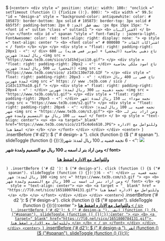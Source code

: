 $ (`<center> <div style =" position: static؛ width: 100٪؛ "onclick =" setTimeout (function () {fixSize ()؛}، 800)؛ "> <div width =" 99.5٪ "id = "design-a" style = "background-color: antiquewhite؛ color: # 105873؛ border-bottom: 3px solid # 105873؛ border-top: 3px solid # 6b5f5f؛ padding-bottom: 2px ؛ نصف قطر الحد: 0px 0px 15px 15px؛ "> <font id =" sultan "class =" sultan11 "> <u> <b> الاشتراكــات </ b> </u> </font> <div id =" spanan "style =" font-family : jazeera-light، FontAwesome؛ color: red؛ text-align: right؛ display: none؛ "> ​​<p style =" text-align: center "> <b> <font color =" # 000080 "> اشتراكات الشات < / font> </b> </p> </p> <div style = "float: right؛ padding-right: 20px؛"> - 1 </ div> تاج ذهبي بخاصية (المخفي) + (سوبر فضي هديه) بـ 600 ريال لمدة: شهرين <img src = "https://www.te3b.com/sico/z1d1hdjuci10.gif"> </p> <div style = "float: right؛ padding-right: 20px؛"> - 2 </div> تاج اسود ملكي بخاصية (المخفي) بـ 500 ريال لمدة: شهرين <img src = "https://www.te3b.com/sico/ z1d3c130e710.GIF "> </p> <div style =" float: right؛ padding-right: 20px؛ "> - 3 </div> تاج فضي بـ 400 ريال لمدة شهرين <img src =" https: // www .te3b.com / sico / z1d3c137ha10.gif "> </p> <div style =" float: right؛ padding-right: 20px؛ "> - 4 </div> نجمه ذهبيه بـ 300 ريال لمدة: شهرين <img src = "https://www.te3b.com/s1.gif"> </p> <div style = "float: right؛ padding-right: 20px؛"> - 5 </div> نجمه سوداء بـ 150 ريال لمدة :شهر <img src = "https://www.te3b.com/s2.gif"> </p> <div style = "float: right؛ padding-right: 20px؛"> - 6 </div> نجمه فضيه بـ 100 ريال لمدة: شهر <img src = "https://www.te3b.com/s3.gif"> <p> <b> ومن اراد بنر لـ اسمه بـ 100 ريال مع التصميم ولمدة شهر </ font> </ b> <p style = "text-align: center"> <u> <b> <a target="_blank" href="https://www.te3b.com/sico/z1f5c4o6s610.JPG"> وللتواصل مع الاداره اضغط هنا </a> </b> </u> </font> </div> </div> </div> <center> `) .insertBefore ('# d2')؛ $ (" # design- a "). click (function () {$ (" # spanan "). slideToggle (function () {})؛})؛"> - 6 </div> نجمه فضيه بـ 100 ريال لمدة: شهر <img src =" https://www.te3b.com/s3.gif "> <p> <b> ومن اراد بنر لـ اسمه بـ 100 ريال مع التصميم ولمدة شهر </ font> </b> <p style = "text-align: center"> <u> <b> <a target = "_ blank" href = "https://www.te3b.com/ sico / z1f5c4o6s610.JPG "> وللتواصل مع الاداره اضغط هنا </a> </b> </u> </font> </div> </div> </div> <center>`) .insertBefore ('# d2 ')؛ $ ("# design-a"). click (function () {$ ("# spanan"). slideToggle (function () {})؛})؛"> - 6 </div> نجمه فضيه بـ 100 ريال لمدة: شهر <img src =" https://www.te3b.com/s3.gif "> <p> <b> ومن اراد بنر لـ اسمه بـ 100 ريال مع التصميم ولمدة شهر </ font> </b> <p style = "text-align: center"> <u> <b> <a target = "_ blank" href = "https://7l0.net/sico/1651800784131.gif"> وللتواصل مع الاداره اضغط هنا </a> </b> </u> </font> </div> </div> </div> <center>`) .insertBefore ('# d2 ')؛ $ ("# design-a"). click (function () {$ ("# spanan"). slideToggle (function () {})؛})؛center "> <u> <b> <a target="_blank" href="https://www.te3b.com/sico/z1f5c4o6s610.JPG"> وللتواصل مع الاداره اضغط هنا </a> </b> < / u> </font> </div> </div> </div> <center> `) .insertBefore ('# d2')؛ $ (" # design-a "). انقر (function () {$ ("#spanan"). slideToggle (function () {})؛})؛center "> <u> <b> <a target="_blank" href="https://7l0.net/sico/1651800784131.gif"> وللتواصل مع الاداره اضغط هنا </a> </b> < / u> </font> </div> </div> </div> <center> `) .insertBefore ('# d2')؛ $ (" # design-a "). انقر (function () {$ ("#spanan"). slideToggle (function () {})؛})؛
